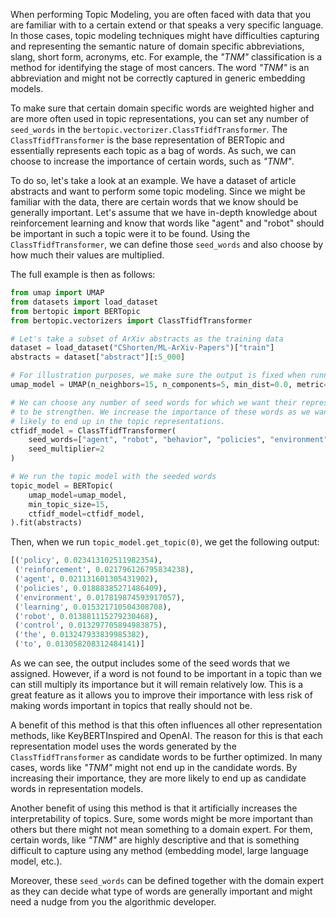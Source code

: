 When performing Topic Modeling, you are often faced with data that you are familiar with to a certain extend or that speaks a very specific language. In those cases, topic modeling techniques might have difficulties capturing and representing the semantic nature of domain specific abbreviations, slang, short form, acronyms, etc. For example, the *"TNM"* classification is a method for identifying the stage of most cancers. The word *"TNM"* is an abbreviation and might not be correctly captured in generic embedding models.

To make sure that certain domain specific words are weighted higher and are more often used in topic representations, you can set any number of `seed_words` in the `bertopic.vectorizer.ClassTfidfTransformer`. The `ClassTfidfTransformer` is the base representation of BERTopic and essentially represents each topic as a bag of words. As such, we can choose to increase the importance of certain words, such as *"TNM"*.

To do so, let's take a look at an example. We have a dataset of article abstracts and want to perform some topic modeling. Since we might be familiar with the data, there are certain words that we know should be generally important. Let's assume that we have in-depth knowledge about reinforcement learning and know that words like "agent" and "robot" should be important in such a topic were it to be found. Using the `ClassTfidfTransformer`, we can define those `seed_words` and also choose by how much their values are multiplied.

The full example is then as follows:

```python
from umap import UMAP
from datasets import load_dataset
from bertopic import BERTopic
from bertopic.vectorizers import ClassTfidfTransformer

# Let's take a subset of ArXiv abstracts as the training data
dataset = load_dataset("CShorten/ML-ArXiv-Papers")["train"]
abstracts = dataset["abstract"][:5_000]

# For illustration purposes, we make sure the output is fixed when running this code multiple times
umap_model = UMAP(n_neighbors=15, n_components=5, min_dist=0.0, metric='cosine', random_state=42)

# We can choose any number of seed words for which we want their representation
# to be strengthen. We increase the importance of these words as we want them to be more
# likely to end up in the topic representations.
ctfidf_model = ClassTfidfTransformer(
    seed_words=["agent", "robot", "behavior", "policies", "environment"],
    seed_multiplier=2
)

# We run the topic model with the seeded words
topic_model = BERTopic(
    umap_model=umap_model,
    min_topic_size=15,
    ctfidf_model=ctfidf_model,
).fit(abstracts)
```

Then, when we run `topic_model.get_topic(0)`, we get the following output:

```python
[('policy', 0.023413102511982354),
 ('reinforcement', 0.021796126795834238),
 ('agent', 0.021131601305431902),
 ('policies', 0.01888385271486409),
 ('environment', 0.017819874593917057),
 ('learning', 0.015321710504308708),
 ('robot', 0.013881115279230468),
 ('control', 0.013297705894983875),
 ('the', 0.013247933839985382),
 ('to', 0.013058208312484141)]
```

As we can see, the output includes some of the seed words that we assigned. However, if a word is not found to be important in a topic than we can still multiply its importance but it will remain relatively low. This is a great feature as it allows you to improve their importance with less risk of making words important in topics that really should not be.

A benefit of this method is that this often influences all other representation methods, like KeyBERTInspired and OpenAI. The reason for this is that each representation model uses the words generated by the `ClassTfidfTransformer` as candidate words to be further optimized. In many cases, words like *"TNM"* might not end up in the candidate words. By increasing their importance, they are more likely to end up as candidate words in representation models.

Another benefit of using this method is that it artificially increases the interpretability of topics. Sure, some words might be more important than others but there might not mean something to a domain expert. For them, certain words, like *"TNM"* are highly descriptive and that is something difficult to capture using any method (embedding model, large language model, etc.).

Moreover, these `seed_words` can be defined together with the domain expert as they can decide what type of words are generally important and might need a nudge from you the algorithmic developer.

